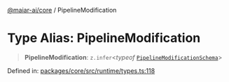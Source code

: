 [@maiar-ai/core](../index.md) / PipelineModification

# Type Alias: PipelineModification

> **PipelineModification**: `z.infer`\<*typeof* [`PipelineModificationSchema`](../variables/PipelineModificationSchema.md)\>

Defined in: [packages/core/src/runtime/types.ts:118](https://github.com/UraniumCorporation/maiar-ai/blob/main/packages/core/src/runtime/types.ts#L118)
